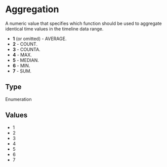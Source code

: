 # Aggregation

A numeric value that specifies which function should be used to aggregate identical time values in the timeline data range.* **1** (or omitted) - AVERAGE.* **2** - COUNT.* **3** - COUNTA.* **4** - MAX.* **5** - MEDIAN.* **6** - MIN.* **7** - SUM.

## Type

Enumeration

## Values

- 1
- 2
- 3
- 4
- 5
- 6
- 7

